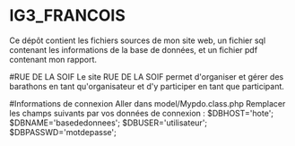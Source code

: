 # IG3_FRANCOIS
Ce dépôt contient les fichiers sources de mon site web, un fichier sql contenant les informations de la base de données, et un fichier pdf contenant mon rapport.

#RUE DE LA SOIF
Le site RUE DE LA SOIF permet d'organiser et gérer des barathons en tant qu'organisateur et d'y participer en tant que participant.

#Informations de connexion
Aller dans model/Mypdo.class.php
Remplacer les champs suivants par vos données de connexion :
      $DBHOST='hote';
			$DBNAME='basededonnees';
			$DBUSER='utilisateur';
			$DBPASSWD='motdepasse';
